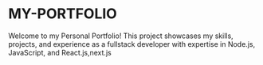 # MY-PORTFOLIO
Welcome to my Personal Portfolio! This project showcases my skills, projects, and experience as a fullstack developer with expertise in Node.js, JavaScript, and React.js,next.js
